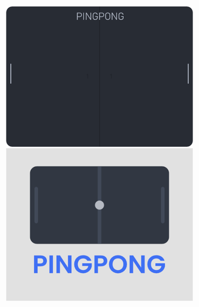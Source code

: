 <img src="https://github.com/Plompi/PingPong/blob/main/assets/readmecover.png">
<img src="https://github.com/Plompi/PingPong/blob/main/assets/PingPong.png">
